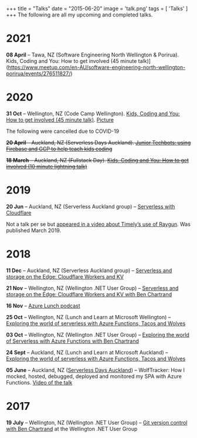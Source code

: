 +++
title = "Talks"
date = "2015-06-20"
image = 'talk.png'
tags = [
  'Talks'
]
+++
The following are all my upcoming and completed talks.

# 2021
**08 April** – Tawa, NZ (Software Engineering North Wellington & Porirua). Kids, Coding and You: How to get involved (45 minute talk)](https://www.meetup.com/en-AU/software-engineering-north-wellington-porirua/events/276511827/)


# 2020
**31 Oct** – Wellington, NZ (Code Camp Wellington). [Kids, Coding and You: How to get involved (45 minute talk)](https://www.codecampwellington.nz/). [Picture](https://twitter.com/codecampwelly/status/1322308410122014720)

The following were cancelled due to COVID-19 

~~**20 April** – Auckland, NZ (Serverless Days Auckland). [Junior Techbots: using Firebase and GCP to help teach kids coding](https://serverless.org.nz/)~~

~~**18 March** – Auckland, NZ (Fullstack Day). [Kids, Coding and You: How to get involved (10 minute lightning talk)](https://www.fullstackday.com/2020/BenChartrand.html)~~

# 2019

**20 Jun** – Auckland, NZ (Serverless Auckland group) – [Serverless with Cloudflare](https://www.meetup.com/en-AU/Serverless-Auckland/events/261756388/)

Not a talk per se but [appeared in a video about Timely’s use of Raygun](https://raygun.com/customer-stories/timely). Was published March 2019.

# 2018

**11 Dec** – Auckland, NZ (Serverless Auckland group) – [Serverless and storage on the Edge: Cloudflare Workers and KV](https://www.meetup.com/Serverless-Auckland/events/256400210/)

**21 Nov** – Wellington, NZ (Wellington .NET User Group) – [Serverless and storage on the Edge: Cloudflare Workers and KV with Ben Chartrand](https://www.meetup.com/WelliDotNet/events/255535552/)

**16 Nov** – [Azure Lunch podcast](https://github.com/DanielLarsenNZ/azure-lunch/blob/master/podcasts/s1e05.md)

**25 Oct** – Wellington, NZ (Lunch and Learn at Microsoft Wellington) – [Exploring the world of serverless with Azure Functions, Tacos and Wolves](https://www.meetup.com/Wellington-Azure-Lunchtime-Meetup/events/255543997/)

**03 Oct** – Wellington, NZ (Wellington .NET User Group) – [Exploring the world of Serverless with Azure Functions with Ben Chartrand](https://www.meetup.com/WelliDotNet/events/253086787/)

**24 Sept** – Auckland, NZ (Lunch and Learn at Microsoft Auckland) – [Exploring the world of serverless with Azure Functions, Tacos and Wolves](https://www.meetup.com/Auckland-Azure-Lunchtime-Meetup/events/253603998/)

**05 June** – Auckland, NZ ([Serverless Days Auckland](http://serverless.org.nz/)) – WolfTracker: How I mocked, hosted, debugged, deployed and monitored my SPA with Azure Functions. [Video of the talk](https://www.youtube.com/watch?v=MP1wgLWJZcM)

# 2017

**19 July** – Wellington, NZ (Wellington .NET User Group) – [Git version control with Ben Chartrand](https://www.meetup.com/WelliDotNet/events/240782053/) at the Wellington .NET User Group